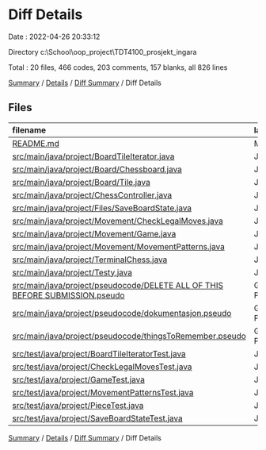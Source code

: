 # Diff Details

Date : 2022-04-26 20:33:12

Directory c:\School\oop_project\TDT4100_prosjekt_ingara

Total : 20 files,  466 codes, 203 comments, 157 blanks, all 826 lines

[Summary](results.md) / [Details](details.md) / [Diff Summary](diff.md) / Diff Details

## Files
| filename | language | code | comment | blank | total |
| :--- | :--- | ---: | ---: | ---: | ---: |
| [README.md](/README.md) | Markdown | -60 | 0 | -29 | -89 |
| [src/main/java/project/BoardTileIterator.java](/src/main/java/project/BoardTileIterator.java) | Java | 3 | 0 | 1 | 4 |
| [src/main/java/project/Board/Chessboard.java](/src/main/java/project/Board/Chessboard.java) | Java | -137 | -3 | -38 | -178 |
| [src/main/java/project/Board/Tile.java](/src/main/java/project/Board/Tile.java) | Java | -3 | 3 | -3 | -3 |
| [src/main/java/project/ChessController.java](/src/main/java/project/ChessController.java) | Java | 31 | -7 | 3 | 27 |
| [src/main/java/project/Files/SaveBoardState.java](/src/main/java/project/Files/SaveBoardState.java) | Java | 9 | -14 | -7 | -12 |
| [src/main/java/project/Movement/CheckLegalMoves.java](/src/main/java/project/Movement/CheckLegalMoves.java) | Java | -5 | 123 | -11 | 107 |
| [src/main/java/project/Movement/Game.java](/src/main/java/project/Movement/Game.java) | Java | -171 | -45 | -42 | -258 |
| [src/main/java/project/Movement/MovementPatterns.java](/src/main/java/project/Movement/MovementPatterns.java) | Java | 27 | -21 | -17 | -11 |
| [src/main/java/project/TerminalChess.java](/src/main/java/project/TerminalChess.java) | Java | -186 | -3 | -58 | -247 |
| [src/main/java/project/Testy.java](/src/main/java/project/Testy.java) | Java | -29 | 0 | -11 | -40 |
| [src/main/java/project/pseudocode/DELETE ALL OF THIS BEFORE SUBMISSION.pseudo](/src/main/java/project/pseudocode/DELETE%20ALL%20OF%20THIS%20BEFORE%20SUBMISSION.pseudo) | Generic Pseudocode | 0 | 0 | 1 | 1 |
| [src/main/java/project/pseudocode/dokumentasjon.pseudo](/src/main/java/project/pseudocode/dokumentasjon.pseudo) | Generic Pseudocode | 45 | 0 | 30 | 75 |
| [src/main/java/project/pseudocode/thingsToRemember.pseudo](/src/main/java/project/pseudocode/thingsToRemember.pseudo) | Generic Pseudocode | 6 | 0 | 5 | 11 |
| [src/test/java/project/BoardTileIteratorTest.java](/src/test/java/project/BoardTileIteratorTest.java) | Java | 41 | 17 | 13 | 71 |
| [src/test/java/project/CheckLegalMovesTest.java](/src/test/java/project/CheckLegalMovesTest.java) | Java | 183 | 43 | 83 | 309 |
| [src/test/java/project/GameTest.java](/src/test/java/project/GameTest.java) | Java | 278 | 74 | 92 | 444 |
| [src/test/java/project/MovementPatternsTest.java](/src/test/java/project/MovementPatternsTest.java) | Java | 266 | 31 | 101 | 398 |
| [src/test/java/project/PieceTest.java](/src/test/java/project/PieceTest.java) | Java | 25 | 5 | 9 | 39 |
| [src/test/java/project/SaveBoardStateTest.java](/src/test/java/project/SaveBoardStateTest.java) | Java | 143 | 0 | 35 | 178 |

[Summary](results.md) / [Details](details.md) / [Diff Summary](diff.md) / Diff Details